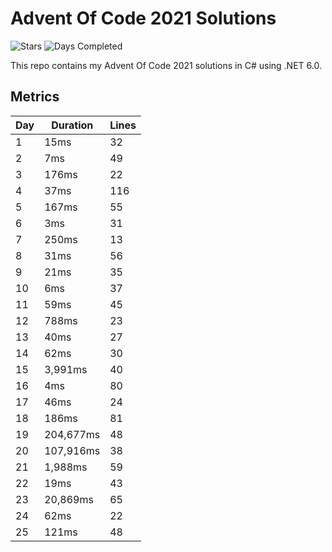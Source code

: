 ﻿# Advent Of Code 2021 Solutions

![Stars](https://img.shields.io/badge/stars%50⭐-50-yellow)
![Days Completed](https://img.shields.io/badge/days%25completed-25-green)

This repo contains my Advent Of Code 2021 solutions in C# using .NET 6.0.

## Metrics

Day |  Duration | Lines
----|  ---------|----
1   |      15ms | 32 
2   |       7ms | 49 
3   |     176ms | 22 
4   |      37ms | 116
5   |     167ms | 55 
6   |       3ms | 31 
7   |     250ms | 13 
8   |      31ms | 56 
9   |      21ms | 35 
10  |       6ms | 37 
11  |      59ms | 45 
12  |     788ms | 23 
13  |      40ms | 27 
14  |      62ms | 30 
15  |   3,991ms | 40 
16  |       4ms | 80 
17  |      46ms | 24 
18  |     186ms | 81 
19  | 204,677ms | 48 
20  | 107,916ms | 38 
21  |   1,988ms | 59 
22  |      19ms | 43 
23  |  20,869ms | 65 
24  |      62ms | 22 
25  |     121ms | 48 